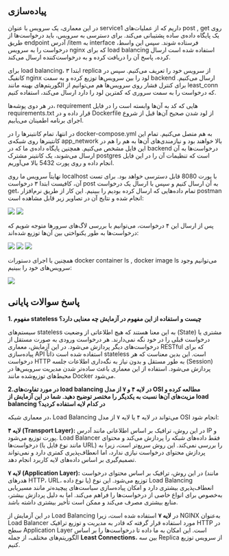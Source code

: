 ## پیاده‌سازی

در این معماری، یک سرویس با عنوان service1 داریم که از عملیات‌های post , get روی یک پایگاه داده‌ی ساده پشتیبانی می‌کند. برای دسترسی به سرویس، باید درخواست‌ها از طریق endpoint آدرس /item به interface فرستاده شوند. سپس این واسط، درخواست را به سرویس nginx که برای load balancing استفاده شده است ارسال کرده، پاسخ آن را دریافت کرده و به درخواست‌کننده ارسال می‌کند.

برای load balancing، ابتدا ۳ replica از سرویس خود را تعریف می‌کنیم. سپس در کانفیگ nginx لود را بین سرویس‌ها توزیع کرده و به سمت backend ارسال می‌کنیم. برای کنترل فشار روی سرویس‌ها هم می‌توانیم از الگوریتم‌های بهینه مانند least_conn که درخواست را به سمت سروری که کمترین لود را دارد ارسال می‌کند، استفاده کنیم.

در هر دوی پوشه‌ها، requirement هایی که کد به آن‌ها وابسته است را در فایل requirements.txt قرار داده و در Dockerfile از لود شدن صحیح آن‌ها قبل از شروع اجرای برنامه اطمینان می‌یابیم.

در انتها، تمام کانتینرها را در docker-compose.yml به هم متصل می‌کنیم. تمام این کانتینرها روی شبکه‌ی app_network بالا خواهند بود و نیازمندی‌های آن‌ها به هم را هم در این فایل مشخص می‌کنیم. همچنین پایگاه داده‌ی ما که در backend درخواست‌ها به آن ارسال می‌شوند، یک کانتینر مشترک postgres است که تنظیمات آن را در این فایل انجام داده و روی پورت 5432 بالا می‌آوریم.

نهایتاً سرویس ما روی localhost با پورت 8080 قابل دسترسی خواهد بود. برای تست آن، کافیست ابتدا ۳ درخواست post به آن ارسال کنیم و سپس با ارسال یک درخواست get، تمام داده‌هایی که ارسال کرده بودیم را ببینیم. این کار از طریق نرم‌افزار postman انجام شده و نتایج آن در تصاویر زیر قابل مشاهده است:

![
](<images/Screenshot 2024-12-06 at 8.21.56 PM.png>) ![
](<images/Screenshot 2024-12-06 at 8.22.10 PM.png>)

پس از ارسال این ۴ درخواست، می‌توانیم با بررسی لاگ‌های سرورها متوجه شویم که درخواست‌ها به طور یکنواختی بین آن‌ها توزیع شده‌اند:

![
](<images/Screenshot 2024-12-06 at 8.22.43 PM.png>) ![
](<images/Screenshot 2024-12-06 at 8.22.49 PM.png>) ![
](<images/Screenshot 2024-12-06 at 8.22.55 PM.png>)

همچنین با اجرای دستورات docker container ls , docker image ls می‌توانیم وجود سرویس‌های خود را ببینیم:

![
](<images/Screenshot 2024-12-06 at 8.24.22 PM.png>)

## پاسخ سوالات پایانی

**1. مفهوم stateless چیست و استفاده از این مفهوم در آزمایش چه معنایی دارد؟**

سیستم‌های stateless به این معنا هستند که هیچ اطلاعاتی از وضعیت (State) مشتری یا درخواست قبلی را در خود نگه نمی‌دارند. هر درخواست ورودی به صورت مستقل از درخواست‌های دیگر پردازش می‌شود.
در این آزمایش، معماری RESTful که برای پیاده‌سازی API استفاده شده است ذاتاً stateless است. این بدین معناست که هر درخواست HTTP به طور مستقل و بدون نیاز به نگه‌داری اطلاعات جلسه (Session) پردازش می‌شود.
استفاده از این معماری باعث ساده‌تر شدن مدیریت سرویس‌ها در محیط‌های توزیع‌شده مانند Docker می‌شود.


**2.در مورد تفاوت‌های load balancing در لایه ۴ و ۷ از مدل OSI مطالعه کرده و مزیت‌های آن‌ها نسبت به یکدیگر را مختصر توضیح دهید. شما در این آزمایش از load balancing در کدام لایه استفاده کردید؟**

در معماری شبکه، Load Balancing می‌تواند در لایه ۴ یا لایه ۷ از مدل OSI انجام شود:  

**لایه ۴ (Transport Layer):** در این روش، ترافیک بر اساس اطلاعاتی مانند آدرس IP و پورت توزیع می‌شود. Load Balancer فقط داده‌های شبکه را پردازش می‌کند و محتوای درخواست‌ها (مانند نوع فایل یا URL) را بررسی نمی‌کند. این روش سریع‌تر است، زیرا به پردازش محتوای درخواست نیازی ندارد، اما انعطاف‌پذیری کمتری دارد و نمی‌تواند تصمیم‌گیری بر اساس داده‌های لایه کاربرد انجام دهد.  

**لایه ۷ (Application Layer):** در این روش، ترافیک بر اساس محتوای درخواست (مانند هدرهای HTTP، URL، یا نوع داده) توزیع می‌شود. این نوع Load Balancing انعطاف‌پذیری بیشتری دارد و امکان پیاده‌سازی سیاست‌های پیچیده‌تر مانند مسیریابی به‌خصوص برای انواع خاصی از درخواست‌ها را فراهم می‌کند. اما به دلیل پردازش بیشتر، منابع بیشتری مصرف می‌کند و ممکن است تأخیر بیشتری داشته باشد.  

در این آزمایش از Load Balancing در **لایه ۷** استفاده شده است، زیرا NGINX به‌عنوان Load Balancer مورد استفاده قرار گرفته که قادر به مدیریت و توزیع ترافیک HTTP در سطح Application Layer است. این امکان به ما داده تا درخواست‌ها را بر اساس الگوریتم‌های مختلف، از جمله **Least Connections**، بین سه Replica از سرویس توزیع کنیم.
